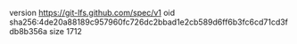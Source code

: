 version https://git-lfs.github.com/spec/v1
oid sha256:4de20a88189c957960fc726dc2bbad1e2cb589d6ff6b3fc6cd71cd3fdb8b356a
size 1712
